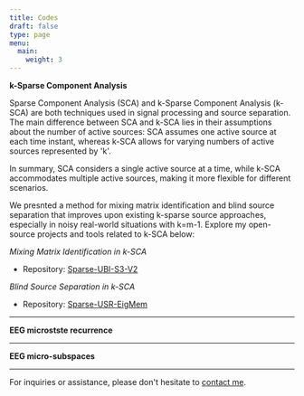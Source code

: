 ```yaml
---
title: Codes
draft: false
type: page
menu:
  main:
    weight: 3
---
```


**k-Sparse Component Analysis** 

Sparse Component Analysis (SCA) and k-Sparse Component Analysis (k-SCA) are both techniques used in signal processing and source separation. The main difference between SCA and k-SCA  lies in their assumptions about the number of active sources: SCA assumes one active source at each time instant, whereas k-SCA allows for varying numbers of active sources represented by 'k'.

In summary, SCA considers a single active source at a time, while k-SCA accommodates multiple active sources, making it more flexible for different scenarios.

We presnted a method for mixing matrix identification  and blind source separation that improves upon existing k-sparse source approaches, especially in noisy real-world situations with k=m-1. Explore my open-source projects and tools related to k-SCA below:

*Mixing Matrix Identification in k-SCA*

- Repository: [Sparse-UBI-S3-V2](https://github.com/EhsanEqlimi/Sparse-UBI-S3-V2)


*Blind Source Separation in k-SCA*

- Repository: [Sparse-USR-EigMem](https://github.com/EhsanEqlimi/Sparse-USR-EigMem)

---
**EEG microstste recurrence** 

---
**EEG micro-subspaces** 


---

For inquiries or assistance, please don't hesitate to [contact me](mailto:ehsan.eqlimi@outlook.com). 
